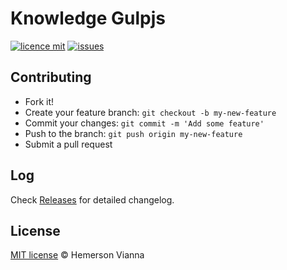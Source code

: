 # Knowledge Gulpjs

[![licence mit](https://img.shields.io/badge/license-MIT-blue.svg?style=flat-square)](http://hemersonvianna.mit-license.org/)
[![issues](https://img.shields.io/github/issues/descco-tools/knowledge-gulpjs.svg?style=flat-square)](https://github.com/descco-tools/knowledge-gulpjs/issues)

## Contributing

- Fork it!
- Create your feature branch: `git checkout -b my-new-feature`
- Commit your changes: `git commit -m 'Add some feature'`
- Push to the branch: `git push origin my-new-feature`
- Submit a pull request

## Log

Check [Releases](https://github.com/descco-tools/knowledge-gulpjs/releases) for detailed changelog.

## License

[MIT license](http://hemersonvianna.mit-license.org/) © Hemerson Vianna
